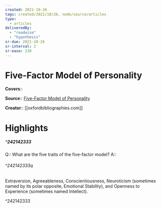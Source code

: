 ```yaml
---
created: 2021-10-26
tags: created/2021/10/26, node/source/articles
type: 
  - articles
deliveredBy: 
  - "readwise"
  - "hypothesis"
sr-due: 2021-10-26
sr-interval: 2
sr-ease: 230
---
```

# Five-Factor Model of Personality

**Covers**:: 

**Source**:: [Five-Factor Model of Personality](https://www.oxfordbibliographies.com/view/document/obo-9780199828340/obo-9780199828340-0120.xml)

**Creator**:: [[oxfordbibliographies.com]]

# Highlights
##### ^242142333



Q:: What are the five traits of the five-factor model? 
A::  

###### ^242142333q

Extraversion, Agreeableness, Conscientiousness, Neuroticism (sometimes named by its polar opposite, Emotional Stability), and Openness to Experience (sometimes named Intellect). 

^242142333

